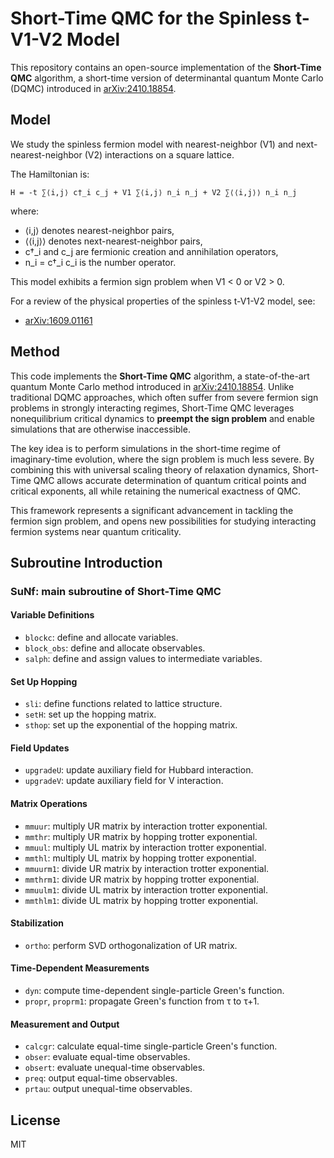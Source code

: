 # Short-Time QMC for the Spinless t-V1-V2 Model

This repository contains an open-source implementation of the **Short-Time QMC** algorithm, a short-time version of determinantal quantum Monte Carlo (DQMC) introduced in [arXiv:2410.18854](https://arxiv.org/abs/2410.18854).

## Model

We study the spinless fermion model with nearest-neighbor (V1) and next-nearest-neighbor (V2) interactions on a square lattice.

The Hamiltonian is:

    H = -t ∑⟨i,j⟩ c†_i c_j + V1 ∑⟨i,j⟩ n_i n_j + V2 ∑⟨⟨i,j⟩⟩ n_i n_j

where:
- ⟨i,j⟩ denotes nearest-neighbor pairs,
- ⟨⟨i,j⟩⟩ denotes next-nearest-neighbor pairs,
- c†_i and c_j are fermionic creation and annihilation operators,
- n_i = c†_i c_i is the number operator.

This model exhibits a fermion sign problem when V1 < 0 or V2 > 0.

For a review of the physical properties of the spinless t-V1-V2 model, see:

- [arXiv:1609.01161](https://arxiv.org/pdf/1609.01161)


## Method

This code implements the **Short-Time QMC** algorithm, a state-of-the-art quantum Monte Carlo method introduced in [arXiv:2410.18854](https://arxiv.org/abs/2410.18854). Unlike traditional DQMC approaches, which often suffer from severe fermion sign problems in strongly interacting regimes, Short-Time QMC leverages nonequilibrium critical dynamics to **preempt the sign problem** and enable simulations that are otherwise inaccessible.

The key idea is to perform simulations in the short-time regime of imaginary-time evolution, where the sign problem is much less severe. By combining this with universal scaling theory of relaxation dynamics, Short-Time QMC allows accurate determination of quantum critical points and critical exponents, all while retaining the numerical exactness of QMC.

This framework represents a significant advancement in tackling the fermion sign problem, and opens new possibilities for studying interacting fermion systems near quantum criticality.


## Subroutine Introduction

### SuNf: main subroutine of Short-Time QMC

#### Variable Definitions
- `blockc`: define and allocate variables.
- `block_obs`: define and allocate observables.
- `salph`: define and assign values to intermediate variables.

#### Set Up Hopping
- `sli`: define functions related to lattice structure.
- `setH`: set up the hopping matrix.
- `sthop`: set up the exponential of the hopping matrix.

#### Field Updates
- `upgradeU`: update auxiliary field for Hubbard interaction.
- `upgradeV`: update auxiliary field for V interaction.

#### Matrix Operations
- `mmuur`: multiply UR matrix by interaction trotter exponential.
- `mmthr`: multiply UR matrix by hopping trotter exponential.
- `mmuul`: multiply UL matrix by interaction trotter exponential.
- `mmthl`: multiply UL matrix by hopping trotter exponential.
- `mmuurm1`: divide UR matrix by interaction trotter exponential.
- `mmthrm1`: divide UR matrix by hopping trotter exponential.
- `mmuulm1`: divide UL matrix by interaction trotter exponential.
- `mmthlm1`: divide UL matrix by hopping trotter exponential.

#### Stabilization
- `ortho`: perform SVD orthogonalization of UR matrix.

#### Time-Dependent Measurements
- `dyn`: compute time-dependent single-particle Green's function.
- `propr`, `proprm1`: propagate Green's function from τ to τ+1.

#### Measurement and Output
- `calcgr`: calculate equal-time single-particle Green's function.
- `obser`: evaluate equal-time observables.
- `obsert`: evaluate unequal-time observables.
- `preq`: output equal-time observables.
- `prtau`: output unequal-time observables.

## License

MIT
